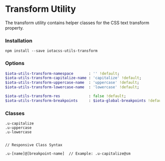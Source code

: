 # Transform Utility #

The transform utility contains helper classes for the CSS text transform property.


### Installation ###

```
npm install --save iotacss-utils-transform
```


### Options ###

```sass
$iota-utils-transform-namespace       : '' !default;
$iota-utils-transform-capitalize-name : 'capitalize' !default;
$iota-utils-transform-uppercase-name  : 'uppercase' !default;
$iota-utils-transform-lowercase-name  : 'lowercase' !default;

$iota-utils-transform-res             : false !default;
$iota-utils-transform-breakpoints     : $iota-global-breakpoints !default;
```


### Classes ###

```
.u-capitalize
.u-uppercase
.u-lowercase


// Responsive Class Syntax

.u-[name]@[breakpoint-name]  // Example: .u-capitalize@sm
```
